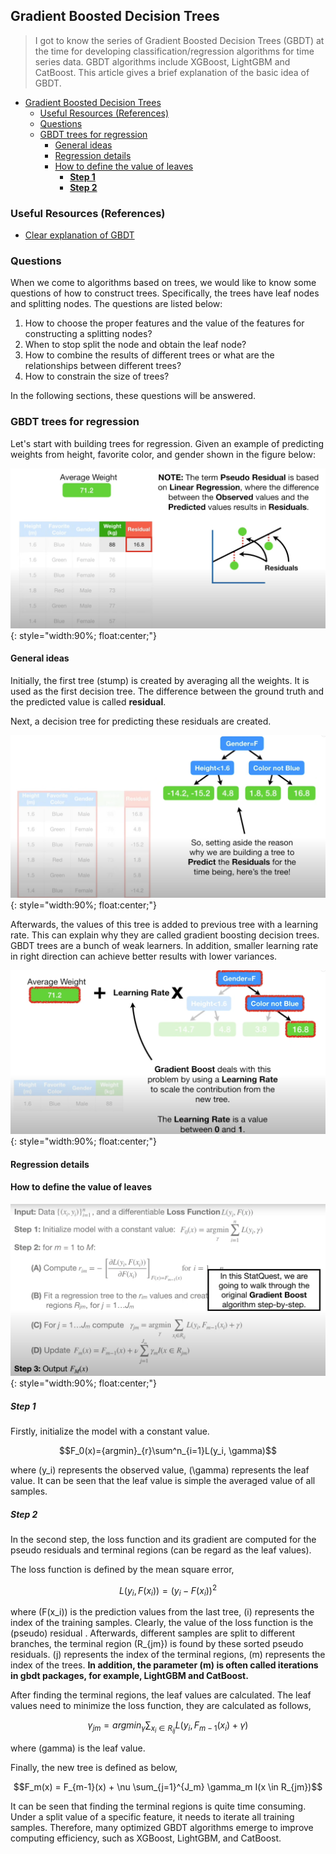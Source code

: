## Gradient Boosted Decision Trees

> I got to know the series of Gradient Boosted Decision Trees (GBDT) at the time for developing classification/regression algorithms for time series data. GBDT algorithms include XGBoost, LightGBM and CatBoost. This article gives a brief explanation of the basic idea of GBDT.


<!-- @import "[TOC]" {cmd="toc" depthFrom=1 depthTo=6 orderedList=false} -->

<!-- code_chunk_output -->

- [Gradient Boosted Decision Trees](#gradient-boosted-decision-trees)
  - [Useful Resources (References)](#useful-resources-references)
  - [Questions](#questions)
  - [GBDT trees for regression](#gbdt-trees-for-regression)
    - [General ideas](#general-ideas)
    - [Regression details](#regression-details)
    - [How to define the value of leaves](#how-to-define-the-value-of-leaves)
      - [**Step 1**](#step-1)
      - [**Step 2**](#step-2)

<!-- /code_chunk_output -->




### Useful Resources (References)
- [Clear explanation of GBDT](https://www.youtube.com/watch?v=3CC4N4z3GJc&t=78s)

### Questions
When we come to algorithms based on trees, we would like to know some questions of how to construct trees. Specifically, the trees have leaf nodes and splitting nodes. The questions are listed below:

1. How to choose the proper features and the value of the features for constructing a splitting nodes?
2. When to stop split the node and obtain the leaf node?
3. How to combine the results of different trees or what are the relationships between different trees?
4. How to constrain the size of trees?

In the following sections, these questions will be answered.

### GBDT trees for regression
Let's start with building trees for regression. Given an example of predicting weights from height, favorite color, and gender shown in the figure below:

![gbdt-1](/images/gbdt/20240729165908.png){: style="width:90%; float:center;"}

#### General ideas
Initially, the first tree (stump) is created by averaging all the weights. It is used as the first decision tree. The difference between the ground truth and the predicted value is called **residual**.

Next, a decision tree for predicting these residuals are created.

![gbdt-2](/images/gbdt/20240729171129.png){: style="width:90%; float:center;"}

Afterwards, the values of this tree is added to previous tree with a learning rate. This can explain why they are called gradient boosting decision trees. GBDT trees are a bunch of weak learners. In addition, smaller learning rate in right direction can achieve better results with lower variances.

![gbdt-3](/images/gbdt/20240729171447.png){: style="width:90%; float:center;"}

#### Regression details
#### How to define the value of leaves

![gbdt-4](/images/gbdt/gbdt_steps.png){: style="width:90%; float:center;"}

##### **Step 1**
Firstly, initialize the model with a constant value.

$$F_0(x)={argmin}_{r}\sum^n_{i=1}L(y_i, \gamma)$$

where \(y_i\) represents the observed value, \(\gamma\) represents the leaf value. It can be seen that the leaf value is simple the averaged value of all samples.

##### **Step 2**
In the second step, the loss function and its gradient are computed for the pseudo residuals and terminal regions (can be regard as the leaf values).

The loss function is defined by the mean square error,

$$L(y_i, F(x_i)) = (y_i - F(x_i))^2$$

where \(F(x_i)\) is the prediction values from the last tree, \(i\) represents the index of the training samples. Clearly, the value of the loss function is the (pseudo) residual . Afterwards, different samples are split to different branches, the terminal region \(R_{jm}\) is found by these sorted pseudo residuals. \(j\) represents the index of the terminal regions, \(m\) represents the index of the trees. **In addition, the parameter \(m\) is often called iterations in gbdt packages, for example, LightGBM and CatBoost.** 

After finding the terminal regions, the leaf values are calculated. The leaf values need to minimize the loss function, they are calculated as follows,

$$\gamma_{jm} = argmin_{\gamma}\sum_{x_i \in R_{ij}}L(y_i, F_{m-1}(x_i) + \gamma)$$

where \(gamma\) is the leaf value.

Finally, the new tree is defined as below,

$$F_m(x) = F_{m-1}(x) + \nu \sum_{j=1}^{J_m} \gamma_m I(x \in R_{jm})$$

It can be seen that finding the terminal regions is quite time consuming. Under a split value of a specific feature, it needs to iterate all training samples. Therefore, many optimized GBDT algorithms emerge to improve computing efficiency, such as XGBoost, LightGBM, and CatBoost.






























